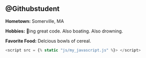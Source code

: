 ## @Githubstudent

**Hometown:** Somerville, MA

**Hobbies:** :ship:ing great code.  Also boating. Also drowning.

**Favorite Food:** Delcious bowls of cereal.

```javascript
<script src = {% static "js/my_javascript.js" %}> </script>
```
